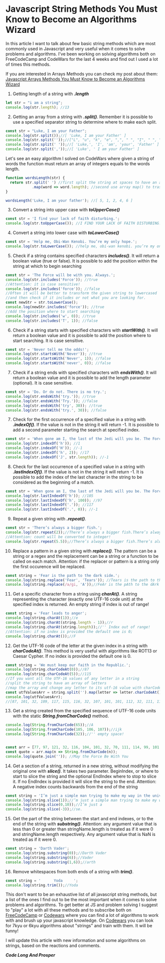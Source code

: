 # Javascript String Methods You Must Know to Become an Algorithms Wizard

In this article I want to talk about few basic string methods which are most commonly used in Javascript and very useful when it comes to solve problems and algorithms.
I've been working on solving algorithms both on FreeCodeCamp and CodeWars for the last 4 weeks and find out I used a lot of times this methods.

If you are interested in Arrays Methods you can check my post about them:
[Javascript Arrays Methods You Must Know to Become an Algorithms Wizard](https://dev.to/uptheirons78/javascript-arrays-methods-you-must-know-to-become-an-algorithms-wizard-2ec7)

1) Getting length of a string with **_.length_**

```javascript
let str = "i am a string";
console.log(str.length); //13
```
2) Getting an array from a string with **_.split()_**. Remember it is possible to use a specified separator string to determine where to make each split.

```javascript
const str = "Luke, I am your Father";
console.log(str.split());//[ 'Luke, I am your Father' ]
console.log(str.split(''));//["L", "u", "k", "e", ",", " ", "I", " ", "a", "m", " ", "y", "o", "u", "r", " ", "F", "a", "t", "h", "e", "r"]
console.log(str.split(' '));//[ 'Luke,', 'I', 'am', 'your', 'Father' ]
console.log(str.split(','));//[ 'Luke', ' I am your Father' ]
```

Let's see an easy algorithm I solved on CodeWars where given a string of words the function must return an array of integers equals to the words length.

```javascript
function wordsLength(str) {
  return str.split(' ') //first split the string at spaces to have an array of words;
            .map(word => word.length); //second use array map() to trasform any array element to its length with .length;
}

wordsLength('Luke, I am your father'); //[ 5, 1, 2, 4, 6 ]
```
3) Convert a string into upper case with **_toUpperCase()_**
```javascript
const str = 'I find your lack of faith disturbing.';
console.log(str.toUpperCase()); //I FIND YOUR LACK OF FAITH DISTURBING.
```
4) Convert a string into lower case with **_toLowerCase()_**
```javascript
const str = 'Help me, Obi-Wan Kenobi. You’re my only hope.';
console.log(str.toLowerCase()); //help me, obi-wan kenobi. you’re my only hope.
```
5) Check if a string contains specified characters **_includes()_**. It will return a boolean value (true or false). It is possible to add the position within the string at which to begin searching
```javascript
const str = 'The Force will be with you. Always.';
console.log(str.includes('Force')); //true
//Attention: it is case sensitive!
console.log(str.includes('force')); //false
//Often it will be better to transform the given string to lowercased
//and then check if it includes or not what you are looking for.
const newStr = str.toLowerCase();
console.log(newStr.includes('force')); //true
//Add the position where to start searching
console.log(str.includes('w', 0)); //true
console.log(str.includes('T', 1)); //false
```
6) Check if a string starts with specified characters with **_startWith()_**. It will return a boolean value and it is possible to add the position where to start searching. It is case sensitive.
```javascript
const str = 'Never tell me the odds!';
console.log(str.startsWith('Never')); //true
console.log(str.startsWith('Never', 1)); //false
console.log(str.startsWith('never', 0)); //false
```
7) Check if a string ends with specified characters with **_endsWith()_**. It will return a boolean value and it is possible to add the length parameter (optional). It is case sensitive.
```javascript
const str = 'Do. Or do not. There is no try.';
console.log(str.endsWith('try.')); //true
console.log(str.endsWith('Try.')); //false
console.log(str.endsWith('try', 30)); //true
console.log(str.endsWith('try.', 30)); //false
```
7) Check for the first occurrence of a specified value in a string with **_.indexOf()_**. If the value is not in the string it will return -1. It is possible to add a second parameter starting the search at specified index.
```javascript
const str = 'When gone am I, the last of the Jedi will you be. The Force runs strong in your family. Pass on what you have learned.';
console.log(str.indexOf('h')); //1
console.log(str.indexOf('H')); //-1
console.log(str.indexOf('h', 2)); //17
console.log(str.indexOf('J', str.length)); //-1
```
8) Check for the last occurrence of a specified value in a string with **_.lastIndexOf()_**. If the value is not in the string it will return -1. It is possible to add the index of the last character in the string to be considered as the beginning of a match.
```javascript
const str = 'When gone am I, the last of the Jedi will you be. The Force runs strong in your family. Pass on what you have learned.';
console.log(str.lastIndexOf('h')); //105
console.log(str.lastIndexOf('h', 100)); //97
console.log(str.lastIndexOf('.')); //117
console.log(str.lastIndexOf('.', 0)); //-1
```
9) Repeat a given string with **_.repeat()_**.
```javascript
const str = 'There’s always a bigger fish.';
console.log(str.repeat(2));//There’s always a bigger fish.There’s always a bigger fish.
//Attention: count will be converted to integer!
console.log(str.repeat(5.5));//There’s always a bigger fish.There’s always a bigger fish.There’s always a bigger fish.There’s always a bigger fish.There’s always a bigger fish.
```
10) Replace a pattern in a given string with **_replace()_**. The pattern can be a string or a regex and the replacement can be a string or a function to be called on each match. Attention: if the replacer or pattern is a string only the first occurence will be replaced.
```javascript
const string = 'Fear is the path to the dark side.';
console.log(string.replace('Fear', 'Tears')); //Tears is the path to the dark side.
console.log(string.replace(/a/gi, 'A'));//FeAr is the pAth to the dArk side.
```
11) Get a specific character from a string using **_charAt()_**. A string representing the character (exactly one UTF-16 code unit) at the specified index is returned. An empty string if index is out of range!
```javascript
const string = 'Fear leads to anger';
console.log(string.charAt(1));//e
console.log(string.charAt(string.length - 1));//r
console.log(string.charAt(string.length));//'' Index out of range!
//Attention: if no index is provided the default one is 0;
console.log(string.charAt());//F
```
12) Get the UTF-16 code of the letter at the given index in a string with **_charCodeAt()_**. This method is very useful with algorithms like ROT13 or Caesar Cypher. If no index is provided the default one is 0.
```javascript
const string = 'We must keep our faith in the Republic.';
console.log(string.charCodeAt(0));//87
console.log(string.charCodeAt(5));//115
//If you want all the UTF-16 values of any letter in a string
//split the string to have an array of letters
//map the array and change any letter to its utf-16 value with charCodeAt();
const utfValuesArr = string.split('').map(letter => letter.charCodeAt());
console.log(utfValuesArr);
//[87, 101, 32, 109, 117, 115, 116, 32, 107, 101, 101, 112, 32, 111, 117, 114, 32, 102, 97, 105, 116, 104, 32, 105, 110, 32, 116, 104, 101, 32, 82, 101, 112, 117, 98, 108, 105, 99, 46]
```
13) Get a string created from the specified sequence of UTF-16 code units with the static **_String.fromCharCode()_** method.
```javascript
console.log(String.fromCharCode(65));//A
console.log(String.fromCharCode(105, 106, 107));//ijk
console.log(String.fromCharCode(32));//'' empty space!


const arr = [77, 97, 121, 32, 116, 104, 101, 32, 70, 111, 114, 99, 101, 32, 66, 101, 32, 87, 105, 116, 104, 32, 89, 111, 117];
const quote = arr.map(n => String.fromCharCode(n));
console.log(quote.join('')); //May the Force Be With You
```
14) Get a section of a string, returned in a new string, without modifying the original one with **_slice()_**. It takes two parameter. BeginIndex, or where to start to slice the string and the optional EndIndex where to stop to slice it. If no EndIndex is provided it will slice the string to the end. Attention: A negative index counts backwards from the end of the string
```javascript
const string = 'I’m just a simple man trying to make my way in the universe.';
console.log(string.slice(1));//’m just a simple man trying to make my way in the universe.
console.log(string.slice(0,10));//I’m just a
console.log(string.slice(-3));//se.

```
15) Get the part of the string between the start and end indexes, or to the end of the string with **_substring()_**. Attention: any argument value that is less than 0 or greater than stringName.length is treated as if it were 0 and stringName.length respectively. Any argument value that is NaN is treated as if it were 0.
```javascript
const string = 'Darth Vader';
console.log(string.substring(0));//Darth Vader
console.log(string.substring(6));//Vader
console.log(string.substring(1,6));//arth
```
16) Remove whitespaces from both ends of a string with **_trim()_**.
```javascript
const string = '      Yoda     ';
console.log(string.trim());//Yoda
```

This don't want to be an exhaustive list of all javascript string methods, but a list of the ones I find out to be the most important when it comes to solve problems and algorithms.
To get better at JS and problem solving I suggest to "play" a lot with all these methods and to subscribe both on [FreeCodeCamp](https://www.freecodecamp.org/) or [Codewars](https://www.codewars.com/) where you can find a lot of algorithms to work with and brush up your javascript knowledge.
On [Codewars](https://www.codewars.com/) you can look for 7kyu or 6kyu algorithms about "strings" and train with them. It will be funny!

I will update this article with new information and some algorithms on strings, based on the reactions and comments.


**_Code Long And Prosper_**







